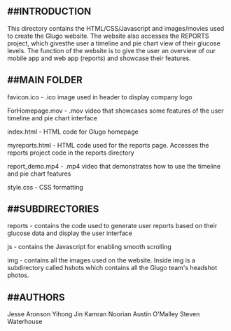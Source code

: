 ##INTRODUCTION
------------------------------------
This directory contains the HTML/CSS/Javascript and images/movies used to create the Glugo website.
The website also accesses the REPORTS project, which givesthe user a timeline and pie chart view of their glucose levels. The function of the website is to give the user an overview of our mobile app and web app (reports) and showcase their features. 


##MAIN FOLDER
------------------------------------
favicon.ico - .ico image used in header to display company logo

ForHomepage.mov - .mov video that showcases some features of the user timeline and pie chart interface

index.html - HTML code for Glugo homepage

myreports.html - HTML code used for the reports page. Accesses the reports project code in the reports directory

report_demo.mp4 - .mp4 video that demonstrates how to use the timeline and pie chart features

style.css - CSS formatting


##SUBDIRECTORIES
------------------------------------
reports - contains the code used to generate user reports based on their glucose data and display the user interface

js - contains the Javascript for enabling smooth scrolling

img - contains all the images used on the website. Inside img is a subdirectory called hshots which contains all the Glugo team's headshot photos.


##AUTHORS
------------------------------------
Jesse Aronson
Yihong Jin
Kamran Noorian
Austin O'Malley
Steven Waterhouse
